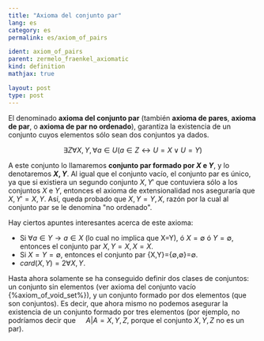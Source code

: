 ```yaml
---
title: "Axioma del conjunto par"
lang: es
category: es
permalink: es/axiom_of_pairs

ident: axiom_of_pairs
parent: zermelo_fraenkel_axiomatic
kind: definition
mathjax: true

layout: post
type: post
---
```


El denominado **axioma del conjunto par** (también **axioma de pares**, **axioma de par**, o **axioma de par no ordenado**), garantiza la existencia de un conjunto cuyos elementos sólo sean dos conjuntos ya dados.

$$\exists Z  \forall X,Y, \forall a \in U(a \in Z \longleftrightarrow U = X \vee U = Y)$$

A este conjunto lo llamaremos **conjunto par formado por $X$ e $Y$**, y lo denotaremos **${X,Y}$**. Al igual que el conjunto vacío, el conjunto par es único, ya que si existiera un segundo conjunto ${X,Y}'$ que contuviera sólo a los conjuntos $X$ e $Y$, entonces el axioma de extensionalidad nos aseguraría que ${X,Y}'={X,Y}$. Así, queda probado que ${X,Y} = {Y,X}$, razón por la cual al conjunto par se le denomina "no ordenado". 

Hay ciertos apuntes interesantes acerca de este axioma:

* Si $\forall a \in Y \longrightarrow a \in X$ (lo cual no implica que X=Y), ó $X=\emptyset$ ó $Y=\emptyset$, entonces el conjunto par ${X,Y}={X,X}=X$.
* Si $X=Y=\emptyset$, entonces el conjunto par {X,Y}={$\emptyset$,$\emptyset$}=$\emptyset$.
* $card({X,Y}) = 2 \forall X,Y$.

Hasta ahora solamente se ha conseguido definir dos clases de conjuntos: un conjunto sin elementos (ver axioma del conjunto vacío {%axiom_of_void_set%}), y un conjunto formado por dos elementos (que son conjuntos). Es decir, que ahora mismo no podemos asegurar la existencia de un conjunto formado por tres elementos (por ejemplo, no podríamos decir que $\quad A | A = {X,Y,Z}$, porque el conjunto ${X,Y,Z}$ no es un par).